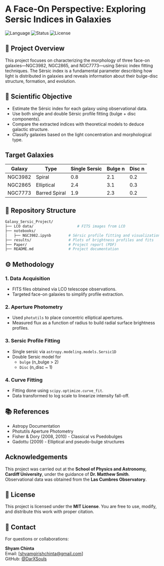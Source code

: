 # A Face-On Perspective: Exploring Sersic Indices in Galaxies

![Language](https://img.shields.io/badge/language-Python-blue.svg)
![Status](https://img.shields.io/badge/status-Completed-green.svg)
![License](https://img.shields.io/badge/license-MIT-blue)

## 🌌 Project Overview

This project focuses on characterizing the morphology of three face-on galaxies—NGC3982, NGC2865, and NGC7773—using Sérsic index fitting techniques. The Sérsic index is a fundamental parameter describing how light is distributed in galaxies and reveals information about their bulge-disc structure, formation, and evolution.



## 🧪 Scientific Objective

- Estimate the Sérsic index for each galaxy using observational data.
- Use both single and double Sérsic profile fitting (bulge + disc components).
- Compare the extracted indices with theoretical models to deduce galactic structure.
- Classify galaxies based on the light concentration and morphological type.

## Target Galaxies
| Galaxy       | Type             | Single Sersic  | Bulge n      | Disc n       |
|--------------|------------------|----------------|--------------|--------------|
| NGC3982      | Spiral           | 0.8            | 2.1          | 0.2          | 
| NGC2865      | Elliptical       | 2.4            | 3.1          | 0.3          |
| NGC7773      | Barred Spiral    | 1.9            | 2.3          | 0.2          |



## 📂 Repository Structure

```bash
Galaxy_Sersic_Project/
├── LCO data/                    # FITS images from LCO
├── notebooks/
│   ├── NGC3982.ipynb        # Sérsic profile fitting and visualization
├── results/                 # Plots of brightness profiles and fits
├── Paper/                   # Project report (PDF)
├── README.md                # Project documentation
```


## ⚙️ Methodology

### 1. Data Acquisition

- FITS files obtained via LCO telescope observations.
- Targeted face-on galaxies to simplify profile extraction.


### 2. Aperture Photometry

- Used `photutils` to place concentric elliptical apertures.
- Measured flux as a function of radius to build radial surface brightness profiles.


### 3. Sersic Profile Fitting 

- Single sersic via `astropy.modeling.models.Sersic1D`
- Double Sersic model for
  - `bulge` (n_bulge > 2)
  - `Disc` (n_disc ~ 1)

### 4. Curve Fitting

- Fitting done using `scipy.optimize.curve_fit`.
- Data transformed to log scale to linearize intensity fall-off.



## 📚 References

- Astropy Documentation
- Photutils Aperture Photometry
- Fisher & Dory (2008, 2010) - Classical vs Psedobulges
- Gadottu (2009) - Elliptical and pseudo-bulge structures


## Acknowledgements

This project was carried out at the **School of Physics and Astronomy, Cardiff University**, under the guidance of **Dr. Matthew Smith**. Observational data was obtained from the **Las Cumbres Observatory**.


## 📜 License

This project is licensed under the **MIT License**. You are free to use, modify, and distribute this work with proper citation.

## 🔭 Contact

For questions or collaborations:

**Shyam Chinta**  
Email: [shyamgirishchinta@gmail.com]  
GitHub: [@DarXSouls](https://github.com/DarXSouls)
